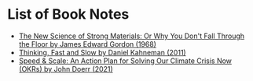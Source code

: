 # List of Book Notes

- [The New Science of Strong Materials: Or Why You Don't Fall Through the Floor by James Edward Gordon (1968)](the_new_science_of_strong_materials.md)
- [Thinking, Fast and Slow by Daniel Kahneman (2011)](thinking_fast_and_slow.md)
- [Speed & Scale: An Action Plan for Solving Our Climate Crisis Now (OKRs) by John Doerr (2021)](speed_and_scale.md)